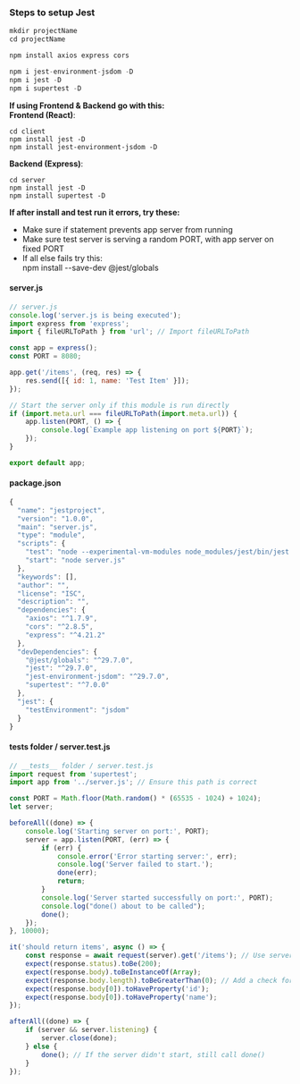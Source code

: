 ### Steps to setup Jest 

```js
mkdir projectName
cd projectName

npm install axios express cors

npm i jest-environment-jsdom -D 
npm i jest -D
npm i supertest -D
```

**If using Frontend & Backend go with this:**  
**Frontend (React)**:
```
cd client
npm install jest -D
npm install jest-environment-jsdom -D
```

**Backend (Express)**:
```
cd server
npm install jest -D
npm install supertest -D
```

**If after install and test run it errors, try these:**  
- Make sure if statement prevents app server from running
- Make sure test server is serving a random PORT, with app server on fixed PORT
- If all else fails try this:  
npm install --save-dev @jest/globals

#### server.js
```js
// server.js
console.log('server.js is being executed');
import express from 'express';
import { fileURLToPath } from 'url'; // Import fileURLToPath

const app = express();
const PORT = 8080;

app.get('/items', (req, res) => {
    res.send([{ id: 1, name: 'Test Item' }]);
});

// Start the server only if this module is run directly
if (import.meta.url === fileURLToPath(import.meta.url)) {
    app.listen(PORT, () => {
        console.log(`Example app listening on port ${PORT}`);
    });
}

export default app;
```

#### package.json
```js
{
  "name": "jestproject",
  "version": "1.0.0",
  "main": "server.js",
  "type": "module",
  "scripts": {
    "test": "node --experimental-vm-modules node_modules/jest/bin/jest.js",
    "start": "node server.js"
  },
  "keywords": [],
  "author": "",
  "license": "ISC",
  "description": "",
  "dependencies": {
    "axios": "^1.7.9",
    "cors": "^2.8.5",
    "express": "^4.21.2"
  },
  "devDependencies": {
    "@jest/globals": "^29.7.0",
    "jest": "^29.7.0",
    "jest-environment-jsdom": "^29.7.0",
    "supertest": "^7.0.0"
  },
  "jest": {
    "testEnvironment": "jsdom"
  }
}
```

#### __tests__ folder / server.test.js
```js
// __tests__ folder / server.test.js
import request from 'supertest';
import app from '../server.js'; // Ensure this path is correct

const PORT = Math.floor(Math.random() * (65535 - 1024) + 1024);
let server;

beforeAll((done) => {
    console.log('Starting server on port:', PORT);
    server = app.listen(PORT, (err) => {
        if (err) {
            console.error('Error starting server:', err);
            console.log('Server failed to start.');
            done(err);
            return;
        }
        console.log('Server started successfully on port:', PORT);
        console.log("done() about to be called");
        done();
    });
}, 10000);

it('should return items', async () => {
    const response = await request(server).get('/items'); // Use server instance
    expect(response.status).toBe(200);
    expect(response.body).toBeInstanceOf(Array);
    expect(response.body.length).toBeGreaterThan(0); // Add a check for at least one item
    expect(response.body[0]).toHaveProperty('id');
    expect(response.body[0]).toHaveProperty('name');
});

afterAll((done) => {
    if (server && server.listening) {
        server.close(done);
    } else {
        done(); // If the server didn't start, still call done()
    }
});
```
